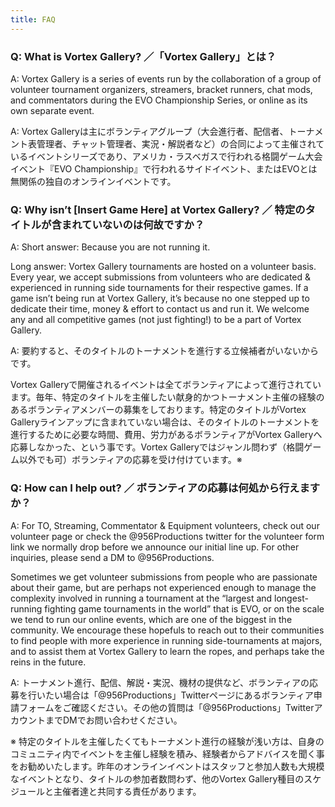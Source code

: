 ```yaml
---
title: FAQ
---
```

### Q: What is Vortex Gallery? ／「Vortex Gallery」とは？

A: Vortex Gallery is a series of events run by the collaboration of a group of volunteer tournament organizers, streamers, bracket runners, chat mods, and commentators during the EVO Championship Series, or online as its own separate event.

A: Vortex Galleryは主にボランティアグループ（大会進行者、配信者、トーナメント表管理者、チャット管理者、実況・解説者など）の合同によって主催されているイベントシリーズであり、アメリカ・ラスベガスで行われる格闘ゲーム大会イベント『EVO Championship』で行われるサイドイベント、またはEVOとは無関係の独自のオンラインイベントです。

### Q: Why isn’t [Insert Game Here] at Vortex Gallery? ／ 特定のタイトルが含まれていないのは何故ですか？

A: Short answer: Because you are not running it.

Long answer: Vortex Gallery tournaments are hosted on a volunteer basis. Every year, we accept submissions from volunteers who are dedicated & experienced in running side tournaments for their respective games. If a game isn’t being run at Vortex Gallery, it’s because no one stepped up to dedicate their time, money & effort to contact us and run it. We welcome any and all competitive games (not just fighting!) to be a part of Vortex Gallery.

A: 要約すると、そのタイトルのトーナメントを進行する立候補者がいないからです。

Vortex Galleryで開催されるイベントは全てボランティアによって進行されています。毎年、特定のタイトルを主催したい献身的かつトーナメント主催の経験のあるボランティアメンバーの募集をしております。特定のタイトルがVortex Galleryラインアップに含まれていない場合は、そのタイトルのトーナメントを進行するために必要な時間、費用、労力があるボランティアがVortex Galleryへ応募しなかった、という事です。Vortex Galleryではジャンル問わず（格闘ゲーム以外でも可）ボランティアの応募を受け付けています。※

### Q: How can I help out? ／ ボランティアの応募は何処から行えますか？

A: For TO, Streaming, Commentator & Equipment volunteers, check out our volunteer page or check the @956Productions twitter for the volunteer form link we normally drop before we announce our initial line up. For other inquiries, please send a DM to @956Productions.

Sometimes we get volunteer submissions from people who are passionate about their game, but are perhaps not experienced enough to manage the complexity involved in running a tournament at the “largest and longest-running fighting game tournaments in the world” that is EVO, or on the scale we tend to run our online events, which are one of the biggest in the community. We encourage these hopefuls to reach out to their communities to find people with more experience in running side-tournaments at majors, and to assist them at Vortex Gallery to learn the ropes, and perhaps take the reins in the future.

A: トーナメント進行、配信、解説・実況、機材の提供など、ボランティアの応募を行いたい場合は「@956Productions」Twitterページにあるボランティア申請フォームをご確認ください。その他の質問は「@956Productions」TwitterアカウントまでDMでお問い合わせください。

※ 特定のタイトルを主催したくてもトーナメント進行の経験が浅い方は、自身のコミュニティ内でイベントを主催し経験を積み、経験者からアドバイスを聞く事をお勧めいたします。昨年のオンラインイベントはスタッフと参加人数も大規模なイベントとなり、タイトルの参加者数問わず、他のVortex Gallery種目のスケジュールと主催者達と共同する責任があります。